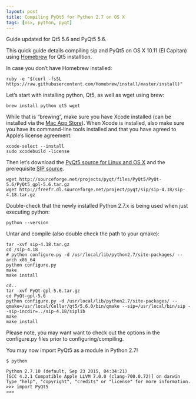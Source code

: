 ```yaml
---
layout: post
title: Compiling PyQt5 for Python 2.7 on OS X
tags: [osx, python, pyqt]
---
```


<div class="message">
  Guide updated for Qt5 5.6 and PyQt5 5.6.
</div>

This quick guide details compiling sip and PyQt5 on OS X 10.11 (El Capitan) using [Homebrew](http://brew.sh) for Qt5 installtion.

<!--more-->

In case you don’t have Homebrew installed:

    ruby -e "$(curl -fsSL https://raw.githubusercontent.com/Homebrew/install/master/install)"

Let’s start with installing python, Qt5, as well as wget using brew:

    brew install python qt5 wget

While that is “brewing”, make sure you have Xcode installed (can be installed via the [Mac App Store](https://itunes.apple.com/en/app/xcode/id497799835?mt=12)). When Xcode is installed, also make sure you have its command-line tools installed and that you have agreed to Apple’s license agreement:

    xcode-select --install
    sudo xcodebuild -license

Then let’s download the [PyQt5 source for Linux and OS X](https://riverbankcomputing.com/software/pyqt/download5) and the prerequisite [SIP source](https://riverbankcomputing.com/software/sip/download).

    wget http://sourceforge.net/projects/pyqt/files/PyQt5/PyQt-5.6/PyQt5_gpl-5.6.tar.gz
    wget http://freefr.dl.sourceforge.net/project/pyqt/sip/sip-4.18/sip-4.18.tar.gz

Double-check that the newly installed Python 2.7.x is being used when just executing python:

    python --version

Untar and compile (also double check the path to your qmake):

    tar -xvf sip-4.18.tar.gz
    cd /sip-4.18
    # python configure.py -d /usr/local/lib/python2.7/site-packages/ --arch x86_64
    python configure.py
    make
    make install

    cd..
    tar -xvf PyQt-gpl-5.6.tar.gz
    cd PyQt-gpl-5.6
    python configure.py -d /usr/local/lib/python2.7/site-packages/ --qmake=/usr/local/Cellar/qt5/5.6.0/bin/qmake --sip=/usr/local/bin/sip --sip-incdir=../sip-4.18/siplib
    make
    make install

Please note, you may want want to check out the options in the configure.py files prior to configuring/compiling.

You may now import PyQt5 as a module in Python 2.7!

    $ python

    Python 2.7.10 (default, Sep 23 2015, 04:34:21)
    [GCC 4.2.1 Compatible Apple LLVM 7.0.0 (clang-700.0.72)] on darwin
    Type "help", "copyright", "credits" or "license" for more information.
    >>> import PyQt5
    >>>
